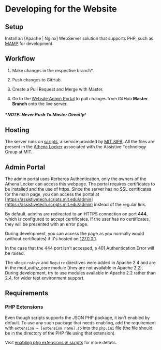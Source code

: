 # Developing for the Website

## Setup

Install an [Apache | Nginx] WebServer solution that supports PHP, such as [MAMP](https://www.mamp.info/en/) for development.

## Workflow

1. Make changes in the respective branch*.

2. Push changes to GitHub.

3. Create a Pull Request and Merge with Master.

3. Go to the [Website Admin Portal](https://assistivetech.scripts.mit.edu/admin) to pull changes from GitHub **Master Branch** onto the live server.

#### **NOTE: Never Push To Master Directly!*

## Hosting

The server runs on [scripts](https://scripts.mit.edu/), a service provided by [MIT SIPB](https://sipb.mit.edu/). All the files are present in the [Athena Locker](https://ist.mit.edu/lockers) associated with the Assistive Technology Group at MIT.

## Admin Portal

The admin portal uses Kerberos Authentication, only the owners of the Athena Locker can access this webpage. The portal requires certificates to be installed and the use of https. Since the server has no SSL certificates for the main page, you can access the portal at [https://assistivetech.scripts.mit.edu/admin](https://assistivetech.scripts.mit.edu/admin) instead of the regular link.

By default, admins are redirected to an HTTPS connection on port **444**, which is configured to accept certificates. If the user has no certificates, they will be presented with an error page.

During development, you can access the page as you normally would (without certificates) if it's hosted on [127.0.0.1](127.0.0.1).

In the case that the 444 port isn't accessed, a 401 Authentication Error will be raised.

The `<RequireAny>` and `Require` directives were added in Apache 2.4 and are in the mod_authz_core module (they are not available in Apache 2.2). During development, try to use modules available in Apache 2.2 rather than 2.4, for wider test environment support.

## Requirements

### PHP Extensions

Even though scripts supports the JSON PHP package, it isn't enabled by default. To use any such package that needs enabling, add the requirement with `extension = [extension name].so` into the `php.ini` file (the file should be in the directory of the PHP file using that extension).

Visit [enabling php extensions in scripts](https://scripts.mit.edu/faq/64/how-do-i-enable-additional-php-extensions) for more details.


